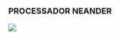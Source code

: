 ### PROCESSADOR NEANDER

<img src=”https://user-images.githubusercontent.com/20022058/56253393-871fa300-6092-11e9-993a-6c6bf2292c50.png”>
